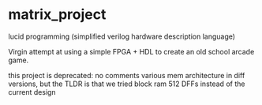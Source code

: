 # matrix_project
 
lucid programming (simplified verilog hardware description language)

Virgin attempt at using a simple FPGA + HDL to create an old school arcade game.

this project is deprecated: 
no comments
various mem architecture in diff versions, but the TLDR is that we tried block ram 512 DFFs instead of the current design
